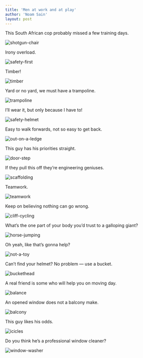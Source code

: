 ```yaml
---
title: 'Men at work and at play'
author: 'Noam Sain'
layout: post
---
```


This South African cop probably missed a few training days.

![shotgun-chair](/assets/2017-04-shotgun-chair.jpg)

Irony overload.

![safety-first](/assets/2017-04-safety-first.jpg)

Timber!

![timber](/assets/2017-04-timber.jpg)

Yard or no yard, we must have a trampoline.

![trampoline](/assets/2017-04-trampoline.jpg)

I’ll wear it, but only because I have to!

![safety-helmet](/assets/2017-04-safety-helmet.jpg)

Easy to walk forwards, not so easy to get back.

![out-on-a-ledge](/assets/2017-04-out-on-a-ledge.jpg)

This guy has his priorities straight.

![door-step](/assets/2017-04-door-step.jpg)

If they pull this off they’re engineering geniuses.

![scaffolding](/assets/2017-04-scaffolding.jpg)

Teamwork.

![teamwork](/assets/2017-04-teamwork.jpg)

Keep on believing nothing can go wrong.

![cliff-cycling](/assets/2017-04-cliff-cycling.jpg)

What’s the one part of your body you’d trust to a galloping giant?

![horse-jumping](/assets/2017-04-horse-jumping.jpg)

Oh yeah, like that’s gonna help?

![not-a-toy](/assets/2017-04-not-a-toy.jpg)

Can’t find your helmet? No problem — use a bucket.

![buckethead](/assets/2017-04-buckethead.jpg)

A real friend is some who will help you on moving day.

![balance](/assets/2017-04-balance.jpg)

An opened window does not a balcony make.

![balcony](/assets/2017-04-balcony.jpg)

This guy likes his odds.

![icicles](/assets/2017-04-icicles.jpg)

Do you think he’s a professional window cleaner?

![window-washer](/assets/2017-04-window-washer.jpg)